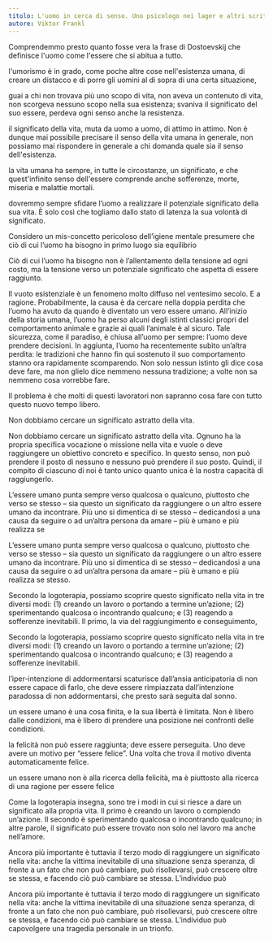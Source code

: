 ```yaml
---
titolo: L'uomo in cerca di senso. Uno psicologo nei lager e altri scritti inediti
autore: Viktor Frankl
---
```

Comprendemmo presto quanto fosse vera la frase di Dostoevskij che definisce l'uomo come l'essere che si abitua a tutto. 

l'umorismo è in grado, come poche altre cose nell'esistenza umana, di creare un distacco e di porre gli uomini al di sopra di una certa situazione,

guai a chi non trovava più uno scopo di vita, non aveva un contenuto di vita, non scorgeva nessuno scopo nella sua esistenza; svaniva il significato del suo essere, perdeva ogni senso anche la resistenza.

il significato della vita, muta da uomo a uomo, di attimo in attimo. Non è dunque mai possibile precisare il senso della vita umana in generale, non possiamo mai rispondere in generale a chi domanda quale sia il senso dell'esistenza.

la vita umana ha sempre, in tutte le circostanze, un significato, e che quest'infinito senso dell'essere comprende anche sofferenze, morte, miseria e malattie mortali.


dovremmo sempre sfidare l’uomo a realizzare il potenziale significato della sua vita. È solo così che togliamo dallo stato di latenza la sua volontà di significato.

Considero un mis-concetto pericoloso dell’igiene mentale presumere che ciò di cui l’uomo ha bisogno in primo luogo sia equilibrio

Ciò di cui l’uomo ha bisogno non è l’allentamento della tensione ad ogni costo, ma la tensione verso un potenziale significato che aspetta di essere raggiunto.

Il vuoto esistenziale è un fenomeno molto diffuso nel ventesimo secolo. E a ragione. Probabilmente, la causa è da cercare nella doppia perdita che l’uomo ha avuto da quando è diventato un vero essere umano. All’inizio della storia umana, l’uomo ha perso alcuni degli istinti classici propri del comportamento animale e grazie ai quali l’animale è al sicuro. Tale sicurezza, come il paradiso, è chiusa all’uomo per sempre: l’uomo deve prendere decisioni. In aggiunta, l’uomo ha recentemente subìto un’altra perdita: le tradizioni che hanno fin qui sostenuto il suo comportamento stanno ora rapidamente scomparendo. Non solo nessun istinto gli dice cosa deve fare, ma non glielo dice nemmeno nessuna tradizione; a volte non sa nemmeno cosa vorrebbe fare.

Il problema è che molti di questi lavoratori non sapranno cosa fare con tutto questo nuovo tempo libero.

Non dobbiamo cercare un significato astratto della vita.

Non dobbiamo cercare un significato astratto della vita. Ognuno ha la propria specifica vocazione o missione nella vita e vuole o deve raggiungere un obiettivo concreto e specifico. In questo senso, non può prendere il posto di nessuno e nessuno può prendere il suo posto. Quindi, il compito di ciascuno di noi è tanto unico quanto unica è la nostra capacità di raggiungerlo.

L’essere umano punta sempre verso qualcosa o qualcuno, piuttosto che verso se stesso – sia questo un significato da raggiungere o un altro essere umano da incontrare. Più uno si dimentica di se stesso – dedicandosi a una causa da seguire o ad un’altra persona da amare – più è umano e più realizza se

L’essere umano punta sempre verso qualcosa o qualcuno, piuttosto che verso se stesso – sia questo un significato da raggiungere o un altro essere umano da incontrare. Più uno si dimentica di se stesso – dedicandosi a una causa da seguire o ad un’altra persona da amare – più è umano e più realizza se stesso.

Secondo la logoterapia, possiamo scoprire questo significato nella vita in tre diversi modi: (1) creando un lavoro o portando a termine un’azione; (2) sperimentando qualcosa o incontrando qualcuno; e (3) reagendo a sofferenze inevitabili. Il primo, la via del raggiungimento e conseguimento,

Secondo la logoterapia, possiamo scoprire questo significato nella vita in tre diversi modi: (1) creando un lavoro o portando a termine un’azione; (2) sperimentando qualcosa o incontrando qualcuno; e (3) reagendo a sofferenze inevitabili.

l’iper-intenzione di addormentarsi scaturisce dall’ansia anticipatoria di non essere capace di farlo, che deve essere rimpiazzata dall’intenzione paradossa di non addormentarsi, che presto sarà seguita dal sonno.

un essere umano è una cosa finita, e la sua libertà è limitata. Non è libero dalle condizioni, ma è libero di prendere una posizione nei confronti delle condizioni.

la felicità non può essere raggiunta; deve essere perseguita. Uno deve avere un motivo per “essere felice”. Una volta che trova il motivo diventa automaticamente felice.

un essere umano non è alla ricerca della felicità, ma è piuttosto alla ricerca di una ragione per essere felice

Come la logoterapia insegna, sono tre i modi in cui si riesce a dare un significato alla propria vita. Il primo è creando un lavoro o compiendo un’azione. Il secondo è sperimentando qualcosa o incontrando qualcuno; in altre parole, il significato può essere trovato non solo nel lavoro ma anche nell’amore.

Ancora più importante è tuttavia il terzo modo di raggiungere un significato nella vita: anche la vittima inevitabile di una situazione senza speranza, di fronte a un fato che non può cambiare, può risollevarsi, può crescere oltre se stessa, e facendo ciò può cambiare se stessa. L’individuo può

Ancora più importante è tuttavia il terzo modo di raggiungere un significato nella vita: anche la vittima inevitabile di una situazione senza speranza, di fronte a un fato che non può cambiare, può risollevarsi, può crescere oltre se stessa, e facendo ciò può cambiare se stessa. L’individuo può capovolgere una tragedia personale in un trionfo.
